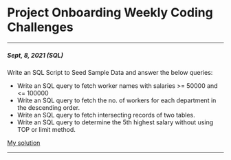 # Project Onboarding Weekly Coding Challenges
***
##### Sept, 8, 2021 (SQL)
Write an SQL Script to Seed Sample Data and answer the below queries:
- Write an SQL query to fetch worker names with salaries >= 50000 and <= 100000
- Write an SQL query to fetch the no. of workers for each department in the descending order.
- Write an SQL query to fetch intersecting records of two tables.
- Write an SQL query to determine the 5th highest salary without using TOP or limit method.

[My solution](week1/src/sql_solution.java)
***
